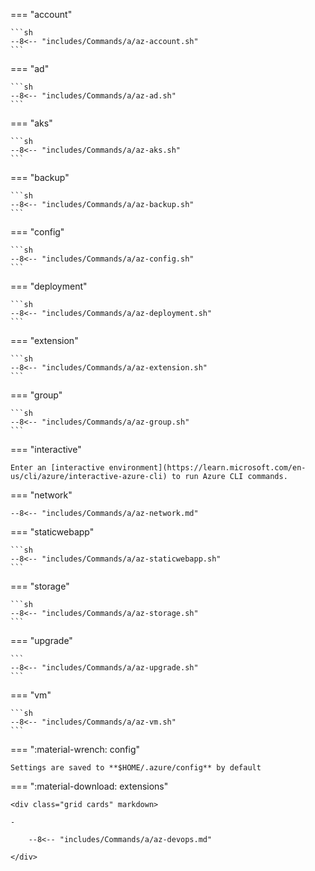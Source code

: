 === "account"

    ```sh
    --8<-- "includes/Commands/a/az-account.sh"
    ```

=== "ad"

    ```sh
    --8<-- "includes/Commands/a/az-ad.sh"
    ```

=== "aks"

    ```sh
    --8<-- "includes/Commands/a/az-aks.sh"
    ```

=== "backup"

    ```sh
    --8<-- "includes/Commands/a/az-backup.sh"
    ```

=== "config"

    ```sh
    --8<-- "includes/Commands/a/az-config.sh"
    ```

=== "deployment"

    ```sh
    --8<-- "includes/Commands/a/az-deployment.sh"
    ```

=== "extension"

    ```sh
    --8<-- "includes/Commands/a/az-extension.sh"
    ```

=== "group"

    ```sh
    --8<-- "includes/Commands/a/az-group.sh"
    ```

=== "interactive"

    Enter an [interactive environment](https://learn.microsoft.com/en-us/cli/azure/interactive-azure-cli) to run Azure CLI commands.

=== "network"

    --8<-- "includes/Commands/a/az-network.md"

=== "staticwebapp"

    ```sh
    --8<-- "includes/Commands/a/az-staticwebapp.sh"
    ```

=== "storage"

    ```sh
    --8<-- "includes/Commands/a/az-storage.sh"
    ```

=== "upgrade"

    ```
    --8<-- "includes/Commands/a/az-upgrade.sh"
    ```

=== "vm"

    ```sh
    --8<-- "includes/Commands/a/az-vm.sh"
    ```


=== ":material-wrench: config"

    Settings are saved to **$HOME/.azure/config** by default

=== ":material-download: extensions"

    <div class="grid cards" markdown>

    -   

        --8<-- "includes/Commands/a/az-devops.md"

    </div>

